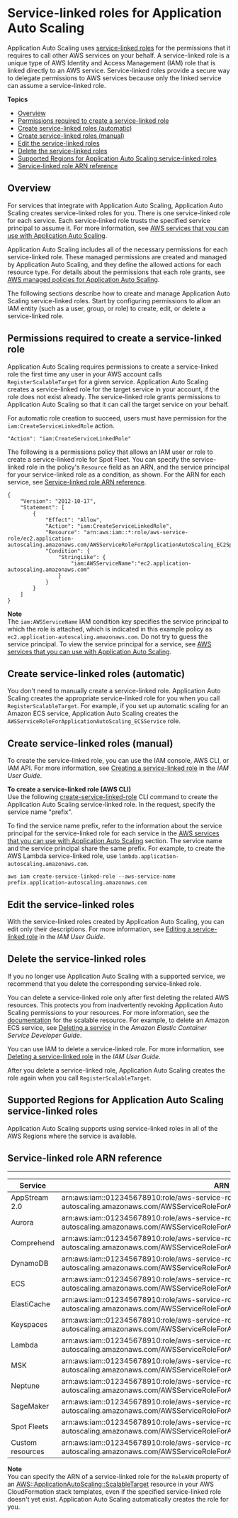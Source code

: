 # Service\-linked roles for Application Auto Scaling<a name="application-auto-scaling-service-linked-roles"></a>

Application Auto Scaling uses [service\-linked roles](https://docs.aws.amazon.com/IAM/latest/UserGuide/using-service-linked-roles.html) for the permissions that it requires to call other AWS services on your behalf\. A service\-linked role is a unique type of AWS Identity and Access Management \(IAM\) role that is linked directly to an AWS service\. Service\-linked roles provide a secure way to delegate permissions to AWS services because only the linked service can assume a service\-linked role\. 

**Topics**
+ [Overview](#application-auto-scaling-role-overview)
+ [Permissions required to create a service\-linked role](#create-service-linked-role-permissions)
+ [Create service\-linked roles \(automatic\)](#create-service-linked-role-automatic)
+ [Create service\-linked roles \(manual\)](#create-service-linked-role-manual)
+ [Edit the service\-linked roles](#edit-service-linked-role)
+ [Delete the service\-linked roles](#delete-service-linked-role)
+ [Supported Regions for Application Auto Scaling service\-linked roles](#slr-regions)
+ [Service\-linked role ARN reference](#specify-service-linked-role)

## Overview<a name="application-auto-scaling-role-overview"></a>

For services that integrate with Application Auto Scaling, Application Auto Scaling creates service\-linked roles for you\. There is one service\-linked role for each service\. Each service\-linked role trusts the specified service principal to assume it\. For more information, see [AWS services that you can use with Application Auto Scaling](integrated-services-list.md)\.

Application Auto Scaling includes all of the necessary permissions for each service\-linked role\. These managed permissions are created and managed by Application Auto Scaling, and they define the allowed actions for each resource type\. For details about the permissions that each role grants, see [AWS managed policies for Application Auto Scaling](security-iam-awsmanpol.md)\.

The following sections describe how to create and manage Application Auto Scaling service\-linked roles\. Start by configuring permissions to allow an IAM entity \(such as a user, group, or role\) to create, edit, or delete a service\-linked role\.

## Permissions required to create a service\-linked role<a name="create-service-linked-role-permissions"></a>

Application Auto Scaling requires permissions to create a service\-linked role the first time any user in your AWS account calls `RegisterScalableTarget` for a given service\. Application Auto Scaling creates a service\-linked role for the target service in your account, if the role does not exist already\. The service\-linked role grants permissions to Application Auto Scaling so that it can call the target service on your behalf\. 

For automatic role creation to succeed, users must have permission for the `iam:CreateServiceLinkedRole` action\.

```
"Action": "iam:CreateServiceLinkedRole"
```

The following is a permissions policy that allows an IAM user or role to create a service\-linked role for Spot Fleet\. You can specify the service\-linked role in the policy's `Resource` field as an ARN, and the service principal for your service\-linked role as a condition, as shown\. For the ARN for each service, see [Service\-linked role ARN reference](#specify-service-linked-role)\.

```
{
    "Version": "2012-10-17",
    "Statement": [
        {
            "Effect": "Allow",
            "Action": "iam:CreateServiceLinkedRole",
            "Resource": "arn:aws:iam::*:role/aws-service-role/ec2.application-autoscaling.amazonaws.com/AWSServiceRoleForApplicationAutoScaling_EC2SpotFleetRequest",
            "Condition": {
                "StringLike": {
                    "iam:AWSServiceName":"ec2.application-autoscaling.amazonaws.com"
                }
            }
        }
    ]
}
```

**Note**  
The `iam:AWSServiceName` IAM condition key specifies the service principal to which the role is attached, which is indicated in this example policy as `ec2.application-autoscaling.amazonaws.com`\. Do not try to guess the service principal\. To view the service principal for a service, see [AWS services that you can use with Application Auto Scaling](integrated-services-list.md)\.

## Create service\-linked roles \(automatic\)<a name="create-service-linked-role-automatic"></a>

You don't need to manually create a service\-linked role\. Application Auto Scaling creates the appropriate service\-linked role for you when you call `RegisterScalableTarget`\. For example, if you set up automatic scaling for an Amazon ECS service, Application Auto Scaling creates the `AWSServiceRoleForApplicationAutoScaling_ECSService` role\.

## Create service\-linked roles \(manual\)<a name="create-service-linked-role-manual"></a>

To create the service\-linked role, you can use the IAM console, AWS CLI, or IAM API\. For more information, see [Creating a service\-linked role](https://docs.aws.amazon.com/IAM/latest/UserGuide/using-service-linked-roles.html#create-service-linked-role) in the *IAM User Guide*\. 

**To create a service\-linked role \(AWS CLI\)**  
Use the following [create\-service\-linked\-role](https://docs.aws.amazon.com/cli/latest/reference/iam/create-service-linked-role.html) CLI command to create the Application Auto Scaling service\-linked role\. In the request, specify the service name "prefix"\. 

To find the service name prefix, refer to the information about the service principal for the service\-linked role for each service in the [AWS services that you can use with Application Auto Scaling](integrated-services-list.md) section\. The service name and the service principal share the same prefix\. For example, to create the AWS Lambda service\-linked role, use `lambda.application-autoscaling.amazonaws.com`\. 

```
aws iam create-service-linked-role --aws-service-name prefix.application-autoscaling.amazonaws.com
```

## Edit the service\-linked roles<a name="edit-service-linked-role"></a>

With the service\-linked roles created by Application Auto Scaling, you can edit only their descriptions\. For more information, see [Editing a service\-linked role](https://docs.aws.amazon.com/IAM/latest/UserGuide/using-service-linked-roles.html#edit-service-linked-role) in the *IAM User Guide*\.

## Delete the service\-linked roles<a name="delete-service-linked-role"></a>

If you no longer use Application Auto Scaling with a supported service, we recommend that you delete the corresponding service\-linked role\. 

You can delete a service\-linked role only after first deleting the related AWS resources\. This protects you from inadvertently revoking Application Auto Scaling permissions to your resources\. For more information, see the [documentation](https://docs.aws.amazon.com/) for the scalable resource\. For example, to delete an Amazon ECS service, see [Deleting a service](https://docs.aws.amazon.com/AmazonECS/latest/developerguide/delete-service.html) in the *Amazon Elastic Container Service Developer Guide*\.

You can use IAM to delete a service\-linked role\. For more information, see [Deleting a service\-linked role](https://docs.aws.amazon.com/IAM/latest/UserGuide/using-service-linked-roles.html#delete-service-linked-role) in the *IAM User Guide*\.

After you delete a service\-linked role, Application Auto Scaling creates the role again when you call `RegisterScalableTarget`\.

## Supported Regions for Application Auto Scaling service\-linked roles<a name="slr-regions"></a>

Application Auto Scaling supports using service\-linked roles in all of the AWS Regions where the service is available\.

## Service\-linked role ARN reference<a name="specify-service-linked-role"></a>


****  

| Service | ARN | 
| --- | --- | 
| AppStream 2\.0 | arn:aws:iam::012345678910:role/aws\-service\-role/appstream\.application\-autoscaling\.amazonaws\.com/AWSServiceRoleForApplicationAutoScaling\_AppStreamFleet | 
| Aurora | arn:aws:iam::012345678910:role/aws\-service\-role/rds\.application\-autoscaling\.amazonaws\.com/AWSServiceRoleForApplicationAutoScaling\_RDSCluster | 
| Comprehend | arn:aws:iam::012345678910:role/aws\-service\-role/comprehend\.application\-autoscaling\.amazonaws\.com/AWSServiceRoleForApplicationAutoScaling\_ComprehendEndpoint | 
| DynamoDB | arn:aws:iam::012345678910:role/aws\-service\-role/dynamodb\.application\-autoscaling\.amazonaws\.com/AWSServiceRoleForApplicationAutoScaling\_DynamoDBTable | 
| ECS | arn:aws:iam::012345678910:role/aws\-service\-role/ecs\.application\-autoscaling\.amazonaws\.com/AWSServiceRoleForApplicationAutoScaling\_ECSService | 
| ElastiCache | arn:aws:iam::012345678910:role/aws\-service\-role/elasticache\.application\-autoscaling\.amazonaws\.com/AWSServiceRoleForApplicationAutoScaling\_ElastiCacheRG | 
| Keyspaces | arn:aws:iam::012345678910:role/aws\-service\-role/cassandra\.application\-autoscaling\.amazonaws\.com/AWSServiceRoleForApplicationAutoScaling\_CassandraTable | 
| Lambda | arn:aws:iam::012345678910:role/aws\-service\-role/lambda\.application\-autoscaling\.amazonaws\.com/AWSServiceRoleForApplicationAutoScaling\_LambdaConcurrency | 
| MSK | arn:aws:iam::012345678910:role/aws\-service\-role/kafka\.application\-autoscaling\.amazonaws\.com/AWSServiceRoleForApplicationAutoScaling\_KafkaCluster | 
| Neptune | arn:aws:iam::012345678910:role/aws\-service\-role/neptune\.application\-autoscaling\.amazonaws\.com/AWSServiceRoleForApplicationAutoScaling\_NeptuneCluster | 
| SageMaker | arn:aws:iam::012345678910:role/aws\-service\-role/sagemaker\.application\-autoscaling\.amazonaws\.com/AWSServiceRoleForApplicationAutoScaling\_SageMakerEndpoint | 
| Spot Fleets | arn:aws:iam::012345678910:role/aws\-service\-role/ec2\.application\-autoscaling\.amazonaws\.com/AWSServiceRoleForApplicationAutoScaling\_EC2SpotFleetRequest | 
| Custom resources | arn:aws:iam::012345678910:role/aws\-service\-role/custom\-resource\.application\-autoscaling\.amazonaws\.com/AWSServiceRoleForApplicationAutoScaling\_CustomResource | 

**Note**  
You can specify the ARN of a service\-linked role for the `RoleARN` property of an [AWS::ApplicationAutoScaling::ScalableTarget](https://docs.aws.amazon.com/AWSCloudFormation/latest/UserGuide/aws-resource-applicationautoscaling-scalabletarget.html) resource in your AWS CloudFormation stack templates, even if the specified service\-linked role doesn't yet exist\. Application Auto Scaling automatically creates the role for you\.